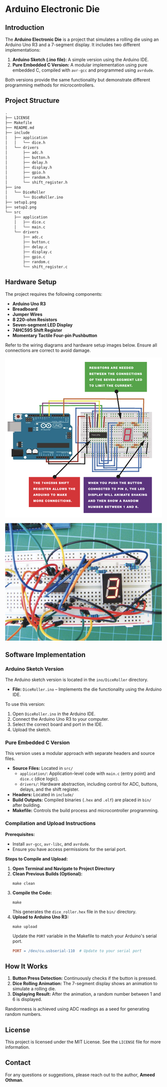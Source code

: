 # Arduino Electronic Die

## Introduction

The **Arduino Electronic Die** is a project that simulates a rolling die using an Arduino Uno R3 and a 7-segment display. It includes two different implementations:

1. **Arduino Sketch (.ino file):** A simple version using the Arduino IDE.
2. **Pure Embedded C Version:** A modular implementation using pure embedded C, compiled with `avr-gcc` and programmed using `avrdude`.

Both versions provide the same functionality but demonstrate different programming methods for microcontrollers.

## Project Structure

```
.
├── LICENSE
├── Makefile
├── README.md
├── include
│   ├── application
│   │   └── dice.h
│   └── drivers
│       ├── adc.h
│       ├── button.h
│       ├── delay.h
│       ├── display.h
│       ├── gpio.h
│       ├── random.h
│       └── shift_register.h
├── ino
│   └── DiceRoller
│       └── DiceRoller.ino
├── setup1.png
├── setup2.png
└── src
    ├── application
    │   ├── dice.c
    │   └── main.c
    └── drivers
        ├── adc.c
        ├── button.c
        ├── delay.c
        ├── display.c
        ├── gpio.c
        ├── random.c
        └── shift_register.c
```

## Hardware Setup

The project requires the following components:

- **Arduino Uno R3**
- **Breadboard**
- **Jumper Wires**
- **8 220-ohm Resistors**
- **Seven-segment LED Display**
- **74HC595 Shift Register**
- **Momentary Tactile Four-pin Pushbutton**

Refer to the wiring diagrams and hardware setup images below. Ensure all connections are correct to avoid damage.

![Wiring Diagram 1](setup1.png)

![Setup](setup2.png)


## Software Implementation

### Arduino Sketch Version

The Arduino sketch version is located in the `ino/DiceRoller` directory.

- **File:** `DiceRoller.ino` – Implements the die functionality using the Arduino IDE.

To use this version:

1. Open `DiceRoller.ino` in the Arduino IDE.
2. Connect the Arduino Uno R3 to your computer.
3. Select the correct board and port in the IDE.
4. Upload the sketch.

### Pure Embedded C Version

This version uses a modular approach with separate headers and source files.

- **Source Files:** Located in `src/`
  - `application/`: Application-level code with `main.c` (entry point) and `dice.c` (dice logic).
  - `drivers/`: Hardware abstraction, including control for ADC, buttons, delays, and the shift register.
- **Headers:** Located in `include/`
- **Build Outputs:** Compiled binaries (`.hex` and `.elf`) are placed in `bin/` after building.
- **Makefile:** Controls the build process and microcontroller programming.

### Compilation and Upload Instructions

**Prerequisites:**

- Install `avr-gcc`, `avr-libc`, and `avrdude`.
- Ensure you have access permissions for the serial port.

**Steps to Compile and Upload:**

1. **Open Terminal and Navigate to Project Directory**
2. **Clean Previous Builds (Optional):**
   ```
   make clean
   ```
3. **Compile the Code:**
   ```
   make
   ```
   This generates the `dice_roller.hex` file in the `bin/` directory.
4. **Upload to Arduino Uno R3:**
   ```
   make upload
   ```
   Update the `PORT` variable in the Makefile to match your Arduino's serial port.
   ```Makefile
   PORT = /dev/cu.usbserial-110  # Update to your serial port
   ```

## How It Works

1. **Button Press Detection:** Continuously checks if the button is pressed.
2. **Dice Rolling Animation:** The 7-segment display shows an animation to simulate a rolling die.
3. **Displaying Result:** After the animation, a random number between 1 and 6 is displayed.

Randomness is achieved using ADC readings as a seed for generating random numbers.

## License

This project is licensed under the MIT License. See the `LICENSE` file for more information.

## Contact

For any questions or suggestions, please reach out to the author, **Ameed Othman**.



